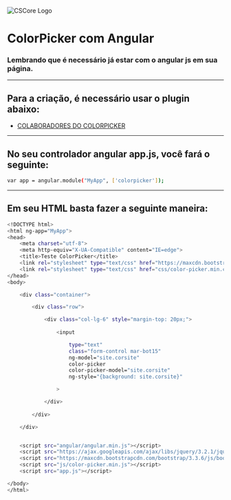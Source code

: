 ![CSCore Logo](http://hop.ie/talks/angular-intro/images/angularjs.jpeg)

# ColorPicker com Angular #

### Lembrando que é necessário já estar com o angular js em sua página.
---
## Para a criação, é necessário usar o plugin abaixo:

- [COLABORADORES DO COLORPICKER]
---
## No seu controlador angular app.js, você fará o seguinte:
```sh
var app = angular.module("MyApp", ['colorpicker']);
```
---
## Em seu HTML basta fazer a seguinte maneira:
```sh
<!DOCTYPE html>
<html ng-app="MyApp">
<head>
	<meta charset="utf-8">
	<meta http-equiv="X-UA-Compatible" content="IE=edge">
	<title>Teste ColorPicker</title>
	<link rel="stylesheet" type="text/css" href="https://maxcdn.bootstrapcdn.com/bootstrap/3.3.6/css/bootstrap.min.css">
    <link rel="stylesheet" type="text/css" href="css/color-picker.min.css">
</head>
<body>

	<div class="container">

		<div class="row">

			<div class="col-lg-6" style="margin-top: 20px;">
      
				<input

				    type="text"
				    class="form-control mar-bot15"
				    ng-model="site.corsite"
				    color-picker
				    color-picker-model="site.corsite"
				    ng-style="{background: site.corsite}"

				>

			</div>
			
		</div>

	</div>


	<script src="angular/angular.min.js"></script>
	<script src="https://ajax.googleapis.com/ajax/libs/jquery/3.2.1/jquery.min.js"></script>
	<script src="https://maxcdn.bootstrapcdn.com/bootstrap/3.3.6/js/bootstrap.min.js"></script>
	<script src="js/color-picker.min.js"></script>
	<script src="app.js"></script>

</body>
</html>
```

[COLABORADORES DO COLORPICKER]: <https://github.com/Alberplz/angular-colorpicker-directive>
